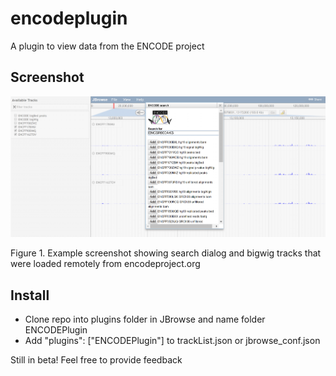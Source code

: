 # encodeplugin

A plugin to view data from the ENCODE project

## Screenshot

![](img/1.png)


Figure 1. Example screenshot showing search dialog and bigwig tracks that were loaded remotely from encodeproject.org

## Install

- Clone repo into plugins folder in JBrowse and name folder ENCODEPlugin
- Add "plugins": ["ENCODEPlugin"] to trackList.json or jbrowse_conf.json


Still in beta! Feel free to provide feedback

